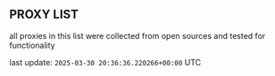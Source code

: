 ## PROXY LIST

all proxies in this list were collected from open sources and tested for functionality

last update: `2025-03-30 20:36:36.220266+00:00` UTC